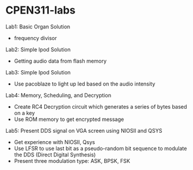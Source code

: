 # CPEN311-labs

Lab1: Basic Organ Solution
- frequency divisor

Lab2: Simple Ipod Solution
- Getting audio data from flash memory

Lab3: Simple Ipod Solution
- Use pacoblaze to light up led based on the audio intensity

Lab4: Memory, Scheduling, and Decryption
- Create RC4 Decryption circuit which generates a series of bytes based on a key
- Use ROM memory to get encrypted message

Lab5: Present DDS signal on VGA screen using NIOSII and QSYS
- Get experience with NIOSII, Qsys
- Use LFSR to use last bit as a pseudo-random bit sequence to modulate the DDS (Direct Digital Synthesis)
- Present three modulation type: ASK, BPSK, FSK
